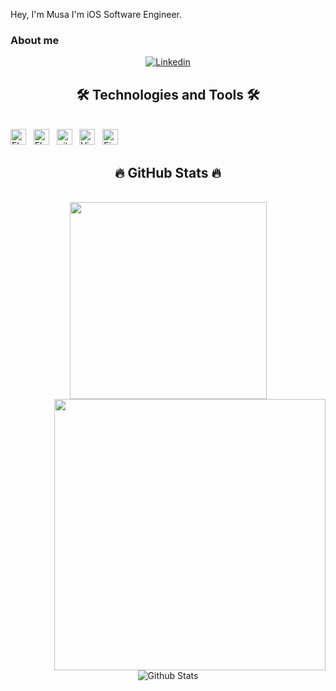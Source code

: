 Hey, I'm Musa 
I'm iOS Software Engineer.


### About me

<div align="center">
   <a href="https://www.linkedin.com/in/musa-deniev/" title="Linkedin"><img src="https://img.shields.io/badge/-Musa_Deniev-blue?style=for-the-badge&logo=Linkedin&logoColor=white" alt="Linkedin" /></a>
</div>

<h2 align="center">🛠 Technologies and Tools 🛠</h2>
<br>
<!-- https://simpleicons.org/ -->
<span><img src="https://img.shields.io/badge/Dart-282C34?logo=dart&logoColor=00C5F8" alt="Flutter logo" title="Dart" height="25" /></span>
&nbsp;
<span><img src="https://img.shields.io/badge/Flutter-282C34?logo=flutter&logoColor=00C5F8" alt="Flutter logo" title="Flutter" height="25" /></span>
&nbsp;
<span><img src="https://img.shields.io/badge/git-282C34?logo=git&logoColor=F05032" alt="git logo" title="git" height="25" /></span>
&nbsp;
<span><img src="https://img.shields.io/badge/VS%20Code-282C34?logo=visual-studio-code&logoColor=007ACC" alt="Visual Studio Code logo" title="Visual Studio Code" height="25" /></span>
&nbsp;
<span><img src="https://img.shields.io/badge/Firebase-282C34?logo=firebase&logoColor=FFCA28" alt="Firebase logo" title="Firebase" height="25" /></span>
&nbsp;

<br>
<h2 align="center">🔥 GitHub Stats 🔥</h2>
<!-- https://github.com/anuraghazra/github-readme-stats -->
<br>
<div align=center>
  <a href="#" title="musamuss">
    <img width="315" align="center" src="https://github-readme-stats.vercel.app/api/top-langs/?username=musamuss&hide=c%23,powershell,Mathematica,Ruby,Cuda&title_color=61dafb&text_color=ffffff&icon_color=61dafb&bg_color=20232a&langs_count=8&layout=compact&border_color=61dafb&hide_border=true" />
  </a>
  <a href="#" title="musamuss">
    <img align="right" width="434" src="https://github-readme-stats.vercel.app/api?username=musamuss&show_icons=true&theme=react&border_color=61dafb&hide_border=true" />
  </a>
</div>

<br>

<p align="center">
    <img src="https://github-readme-stats.vercel.app/api?username=musamuss&show_icons=true&title_color=009A9C&icon_color=C4C5C7&count_private=true&hide_title=true" alt="Github Stats"/>
</p>

